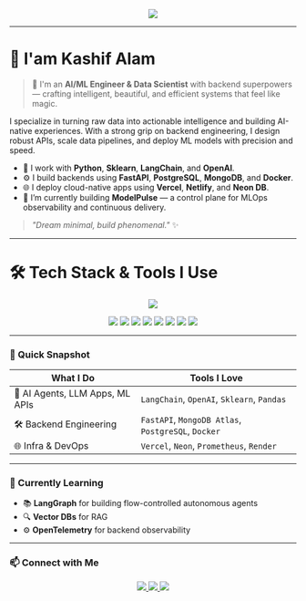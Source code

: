 <p align="center">
  <img src="https://readme-typing-svg.demolab.com?font=Fira+Code&size=25&pause=1000&color=10B981&center=true&vCenter=true&width=700&lines=Hey+there!+I'm+Kashif+Alam+%F0%9F%91%8B;AI/ML+Engineer+%7C+MLOps+Builder+%7C+Backend Developer;Coding+clean+%7C+Deploying+fast+%7C+Learning+always" />
</p>

---

# 👋 I'am Kashif Alam

> 🚀 I'm an **AI/ML Engineer & Data Scientist** with backend superpowers — crafting intelligent, beautiful, and efficient systems that feel like magic.

I specialize in turning raw data into actionable intelligence and building AI-native experiences. With a strong grip on backend engineering, I design robust APIs, scale data pipelines, and deploy ML models with precision and speed.

- 🧠 I work with **Python**, **Sklearn**, **LangChain**, and **OpenAI**.
- ⚙️ I build backends using **FastAPI**, **PostgreSQL**, **MongoDB**, and **Docker**.
- 🌐 I deploy cloud-native apps using **Vercel**, **Netlify**, and **Neon DB**.
- 🔭 I’m currently building **ModelPulse** — a control plane for MLOps observability and continuous delivery.

> _"Dream minimal, build phenomenal."_ ✨
---

# 🛠️ Tech Stack & Tools I Use

<!-- Skillicons.dev icons for major technologies -->
<div align="center">
  <img src="https://skillicons.dev/icons?i=python,flask,fastapi,docker,mongodb,postgres,mysql,vercel,netlify,git,github" />
</div>

<!-- Additional ML/Data Science tools not supported by skillicons -->
<p align="center">
  <img src="https://img.shields.io/badge/OpenAI-412991?style=for-the-badge&logo=openai&logoColor=white" />
<img src="https://img.shields.io/badge/LangChain-2B2E4A?style=for-the-badge&logo=python&logoColor=white" />
  <img src="https://img.shields.io/badge/Numpy-013243?style=for-the-badge&logo=numpy&logoColor=white" />
  <img src="https://img.shields.io/badge/Pandas-150458?style=for-the-badge&logo=pandas&logoColor=white" />
  <img src="https://img.shields.io/badge/Scikit--Learn-F7931E?style=for-the-badge&logo=scikitlearn&logoColor=white" />
  <img src="https://img.shields.io/badge/Matplotlib-00487C?style=for-the-badge&logo=matplotlib&logoColor=white" />
  <img src="https://img.shields.io/badge/Plotly-3F4F75?style=for-the-badge&logo=plotly&logoColor=white" />
  <img src="https://img.shields.io/badge/HuggingFace-F9A03C?style=for-the-badge&logo=huggingface&logoColor=black" />
</p>


---

### 📍 Quick Snapshot

| What I Do | Tools I Love |
|-----------|--------------|
| 🧩 AI Agents, LLM Apps, ML APIs | `LangChain`, `OpenAI`, `Sklearn`, `Pandas` |
| 🛠 Backend Engineering | `FastAPI`, `MongoDB Atlas`, `PostgreSQL`, `Docker` |
| 🌐 Infra & DevOps | `Vercel`, `Neon`, `Prometheus`, `Render` |

---

### 🧭 Currently Learning

- 📚 **LangGraph** for building flow-controlled autonomous agents  
- 🔍 **Vector DBs** for RAG  
- ⚙️ **OpenTelemetry** for backend observability  

---

### 📫 Connect with Me

<p align="center">
  <a href="https://linkedin.com/in/kk-alam" target="_blank">
    <img src="https://img.shields.io/badge/LinkedIn-blue?style=for-the-badge&logo=linkedin&logoColor=white" />
  </a>
  <a href="mailto:youremail@example.com">
    <img src="https://img.shields.io/badge/Gmail-D14836?style=for-the-badge&logo=gmail&logoColor=white" />
  </a>
  <a href="https://kk-alam.github.io">
    <img src="https://img.shields.io/badge/Portfolio-12100E?style=for-the-badge&logo=github&logoColor=white" />
  </a>
</p>
